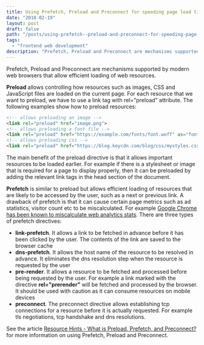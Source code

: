 ```yaml
---
title: Using Prefetch, Preload and Preconnect for speeding page load times
date: "2018-02-19"
layout: post
draft: false
path: "/posts/using-prefetch--preload-and-preconnect-for-speeding-page-load-times"
tags:
  - "frontend web development"
description: "Prefetch, Preload and Preconnect are mechanisms supported by modern web browsers that allow efficient loading of web resources."
---
```


Prefetch, Preload and Preconnect are mechanisms supported by modern web browsers that allow efficient loading of web resources.

**Preload** allows controlling how resources such as images, CSS and JavaScript files are loaded on the current page. For each resource that we want to preload, we have to use a link tag with rel="preload" attribute. The following examples show how to preload resources:

```html
<!-- allows preloading an image -->
<link rel="preload" href="image.png">
<!-- allows preloading a font file -->
<link rel="preload" href="https://example.com/fonts/font.woff" as="font" crossorigin>
<!-- allows preloading css -->
<link rel="preload" href="https://blog.keycdn.com/blog/css/mystyles.css" as="style">
```

The main benefit of the preload directive is that it allows important resources to be loaded earlier. For example if there is a stylesheet or image that is required for a page to display properly, then it can be preloaded by adding the relevant link tags in the head section of the document.

**Prefetch** is similar to preload but allows efficient loading of resources that are likely to be accessed by the user, such as a next or previous link. A drawback of prefetch is that it can cause certain page metrics such as ad statistics, visitor count etc to be miscalculated. For example [Google Chrome has been known to miscalculate web analytics stats](https://www.scl.com/insights/blog/google-chrome-prefetchprerender-inflating-web-analytics-stats/). There are three types of prefetch directives:

* **link-prefetch**. It allows a link to be fetched in advance before it has been clicked by the user. The contents of the link are saved to the browser cache
* **dns-prefetch**. It allows the host name of the resource to be resolved in advance. It eliminates the dns resolution step when the resource is requested by the user
* **pre-render**. It allows a resource to be fetched and processed before being requested by the user. For example a link marked with the directive **rel="prerender"** will be fetched and processed by the browser. It should be used with caution as it can consume resources on mobile devices
* **preconnect**. The preconnect directive allows establishing tcp connections for a resource before it is actually requested. For example tls negotiations, tcp handshake and dns resolutions.

See the article [Resource Hints - What is Preload, Prefetch, and Preconnect?](https://www.keycdn.com/blog/resource-hints) for more information on using Prefetch, Preload and Preconnect.
